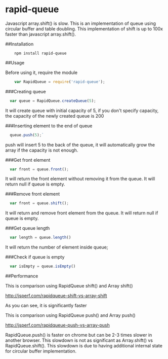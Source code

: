 rapid-queue
=============
Javascript array.shift() is slow. This is an implementation of queue using circular buffer and table doubling. This implementation of shift is up to 100x faster than javascript array.shift().

##Installation

```shell
	npm install rapid-queue
```

##Usage

Before using it, require the module

```js
	var RapidQueue = require('rapid-queue');
```

###Creating queue

```js
  var queue = RapidQueue.createQueue(5);
```

It will create queue with initial capacity of 5, if you don't specify capacity, the capacity of the newly created queue is 200

###Inserting element to the end of queue

```js
  queue.push(5);`
```

push will insert 5 to the back of the queue, it will automatically grow the array if the capacity is not enough.

###Get front element

```js
  var front = queue.front();
```

It will return the front element without removing it from the queue. It will return null if queue is empty.

###Remove front element

```js
  var front = queue.shift();
```

It will return and remove front element from the queue. It will return null if queue is empty.

###Get queue length

```js
  var length = queue.length()
```

It will return the number of element inside queue;

###Check if queue is empty

```js
  var isEmpty = queue.isEmpty()
```

##Performance

This is comparison using RapidQueue shift() and Array shift()

http://jsperf.com/rapidqueue-shift-vs-array-shift

As you can see, it is significantly faster

This is comparison using RapidQueue push() and Array push()

http://jsperf.com/rapidqueue-push-vs-array-push

RapidQueue.push() is faster on chrome but can be 2-3 times slower in another browser. This slowdown is not as significant as Array.shift() vs RapidQueue.shift(). This slowdown is due to having additional internal state for circular buffer implementation.


